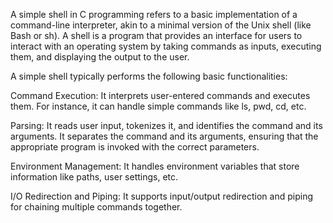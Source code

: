 A simple shell in C programming refers to a basic implementation of a command-line interpreter, akin to a minimal version of the Unix shell (like Bash or sh). A shell is a program that provides an interface for users to interact with an operating system by taking commands as inputs, executing them, and displaying the output to the user.

A simple shell typically performs the following basic functionalities:

Command Execution: It interprets user-entered commands and executes them. For instance, it can handle simple commands like ls, pwd, cd, etc.

Parsing: It reads user input, tokenizes it, and identifies the command and its arguments. It separates the command and its arguments, ensuring that the appropriate program is invoked with the correct parameters.

Environment Management: It handles environment variables that store information like paths, user settings, etc.

I/O Redirection and Piping: It supports input/output redirection and piping for chaining multiple commands together.
